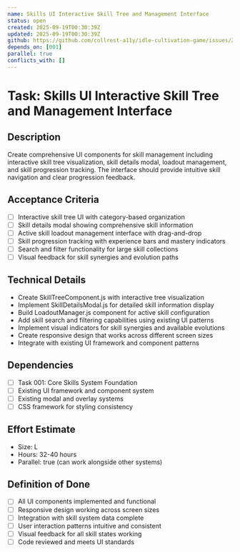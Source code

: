 ```yaml
---
name: Skills UI Interactive Skill Tree and Management Interface
status: open
created: 2025-09-19T00:30:39Z
updated: 2025-09-19T00:30:39Z
github: https://github.com/collrest-a11y/idle-cultivation-game/issues/23
depends_on: [001]
parallel: true
conflicts_with: []
---
```


# Task: Skills UI Interactive Skill Tree and Management Interface

## Description
Create comprehensive UI components for skill management including interactive skill tree visualization, skill details modal, loadout management, and skill progression tracking. The interface should provide intuitive skill navigation and clear progression feedback.

## Acceptance Criteria
- [ ] Interactive skill tree UI with category-based organization
- [ ] Skill details modal showing comprehensive skill information
- [ ] Active skill loadout management interface with drag-and-drop
- [ ] Skill progression tracking with experience bars and mastery indicators
- [ ] Search and filter functionality for large skill collections
- [ ] Visual feedback for skill synergies and evolution paths

## Technical Details
- Create SkillTreeComponent.js with interactive tree visualization
- Implement SkillDetailsModal.js for detailed skill information display
- Build LoadoutManager.js component for active skill configuration
- Add skill search and filtering capabilities using existing UI patterns
- Implement visual indicators for skill synergies and available evolutions
- Create responsive design that works across different screen sizes
- Integrate with existing UI framework and component patterns

## Dependencies
- [ ] Task 001: Core Skills System Foundation
- [ ] Existing UI framework and component system
- [ ] Existing modal and overlay systems
- [ ] CSS framework for styling consistency

## Effort Estimate
- Size: L
- Hours: 32-40 hours
- Parallel: true (can work alongside other systems)

## Definition of Done
- [ ] All UI components implemented and functional
- [ ] Responsive design working across screen sizes
- [ ] Integration with skill system data complete
- [ ] User interaction patterns intuitive and consistent
- [ ] Visual feedback for all skill states working
- [ ] Code reviewed and meets UI standards